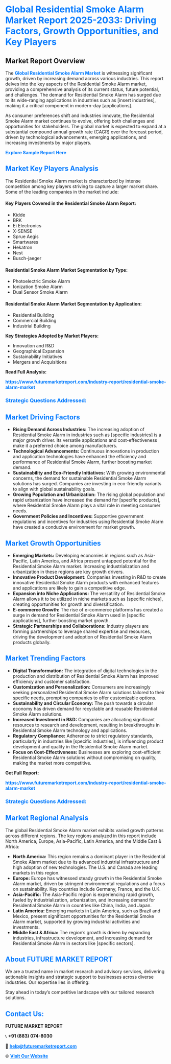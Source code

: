<h1 style="color: #007BFF;">Global Residential Smoke Alarm Market Report 2025-2033: Driving Factors, Growth Opportunities, and Key Players</h1>

<section id="overview">
<h2>Market Report Overview</h2>
<p>The <a href="https://www.futuremarketreport.com/industry-report/residential-smoke-alarm-market" style="color: #007BFF; text-decoration: none;"><strong>Global Residential Smoke Alarm Market</strong></a> is witnessing significant growth, driven by increasing demand across various industries. This report delves into the key aspects of the Residential Smoke Alarm market, providing a comprehensive analysis of its current status, future potential, and challenges. The demand for Residential Smoke Alarm has surged due to its wide-ranging applications in industries such as [insert industries], making it a critical component in modern-day [applications].</p>
<p>As consumer preferences shift and industries innovate, the Residential Smoke Alarm market continues to evolve, offering both challenges and opportunities for stakeholders. The global market is expected to expand at a substantial compound annual growth rate (CAGR) over the forecast period, driven by technological advancements, emerging applications, and increasing investments by major players.</p>
</section>

<section id="overview">
<p><a href="https://www.futuremarketreport.com/request-sample/reportId=84997" style="color: #007BFF; text-decoration: none;"><strong>Explore Sample Report Here</strong></a></p>
</section>

<section id="key-players">
<h2 style="color: #007BFF;">Market Key Players Analysis</h2>
<p>The Residential Smoke Alarm market is characterized by intense competition among key players striving to capture a larger market share. Some of the leading companies in the market include:</p>
<h4>Key Players Covered in the Residential Smoke Alarm Report:</h4>
<ul><li>Kidde</li><li>BRK</li><li>Ei Electronics</li><li>X-SENSE</li><li>Sprue Aegis</li><li>Smartwares</li><li>Hekatron</li><li>Nest</li><li>Busch-jaeger</li></ul>
<h4>Residential Smoke Alarm Market Segmentation by Type:</h4>
<ul><li>Photoelectric Smoke Alarm</li><li>Ionization Smoke Alarm</li><li>Dual Sensor Smoke Alarm</li></ul>

<h4>Residential Smoke Alarm Market Segmentation by Application:</h4>
<ul><li>Residential Building</li><li>Commercial Building</li><li>Industrial Building</li></ul>
<p><strong>Key Strategies Adopted by Market Players:</strong></p>
<ul>
<li>Innovation and R&D</li>
<li>Geographical Expansion</li>
<li>Sustainability Initiatives</li>
<li>Mergers and Acquisitions</li>
</ul>
</section>

<section>
<p><strong>Read Full Analysis: </strong></p><a href="https://www.futuremarketreport.com/industry-report/residential-smoke-alarm-market" style="color: #007BFF; text-decoration: none;"><strong>https://www.futuremarketreport.com/industry-report/residential-smoke-alarm-market</strong></a>
<h3 style="color: #007BFF;">Strategic Questions Addressed:</h3>
</section>

<section id="driving-factors">
<h2 style="color: #007BFF;">Market Driving Factors</h2>
<ul>
<li><strong>Rising Demand Across Industries:</strong> The increasing adoption of Residential Smoke Alarm in industries such as [specific industries] is a major growth driver. Its versatile applications and cost-effectiveness make it a preferred choice among manufacturers.</li>
<li><strong>Technological Advancements:</strong> Continuous innovations in production and application technologies have enhanced the efficiency and performance of Residential Smoke Alarm, further boosting market demand.</li>
<li><strong>Sustainability and Eco-Friendly Initiatives:</strong> With growing environmental concerns, the demand for sustainable Residential Smoke Alarm solutions has surged. Companies are investing in eco-friendly variants to align with global sustainability goals.</li>
<li><strong>Growing Population and Urbanization:</strong> The rising global population and rapid urbanization have increased the demand for [specific products], where Residential Smoke Alarm plays a vital role in meeting consumer needs.</li>
<li><strong>Government Policies and Incentives:</strong> Supportive government regulations and incentives for industries using Residential Smoke Alarm have created a conducive environment for market growth.</li>
</ul>
</section>

<section id="growth-opportunities">
<h2 style="color: #007BFF;">Market Growth Opportunities</h2>
<ul>
<li><strong>Emerging Markets:</strong> Developing economies in regions such as Asia-Pacific, Latin America, and Africa present untapped potential for the Residential Smoke Alarm market. Increasing industrialization and urbanization in these regions are key growth drivers.</li>
<li><strong>Innovative Product Development:</strong> Companies investing in R&D to create innovative Residential Smoke Alarm products with enhanced features and applications are likely to gain a competitive edge.</li>
<li><strong>Expansion into Niche Applications:</strong> The versatility of Residential Smoke Alarm allows it to be utilized in niche markets such as [specific niches], creating opportunities for growth and diversification.</li>
<li><strong>E-commerce Growth:</strong> The rise of e-commerce platforms has created a surge in demand for Residential Smoke Alarm used in [specific applications], further boosting market growth.</li>
<li><strong>Strategic Partnerships and Collaborations:</strong> Industry players are forming partnerships to leverage shared expertise and resources, driving the development and adoption of Residential Smoke Alarm products globally.</li>
</ul>
</section>

<section id="trending-factors">
<h2 style="color: #007BFF;">Market Trending Factors</h2>
<ul>
<li><strong>Digital Transformation:</strong> The integration of digital technologies in the production and distribution of Residential Smoke Alarm has improved efficiency and customer satisfaction.</li>
<li><strong>Customization and Personalization:</strong> Consumers are increasingly seeking personalized Residential Smoke Alarm solutions tailored to their specific needs, prompting companies to offer customizable options.</li>
<li><strong>Sustainability and Circular Economy:</strong> The push towards a circular economy has driven demand for recyclable and reusable Residential Smoke Alarm solutions.</li>
<li><strong>Increased Investment in R&D:</strong> Companies are allocating significant resources to research and development, resulting in breakthroughs in Residential Smoke Alarm technology and applications.</li>
<li><strong>Regulatory Compliance:</strong> Adherence to strict regulatory standards, particularly in industries like [specific industries], is influencing product development and quality in the Residential Smoke Alarm market.</li>
<li><strong>Focus on Cost-Effectiveness:</strong> Businesses are exploring cost-efficient Residential Smoke Alarm solutions without compromising on quality, making the market more competitive.</li>
</ul>
</section>

<section>
<p><strong>Get Full Report: </strong></p><a href="https://www.futuremarketreport.com/industry-report/residential-smoke-alarm-market" style="color: #007BFF; text-decoration: none;"><strong>https://www.futuremarketreport.com/industry-report/residential-smoke-alarm-market</strong></a>
<h3 style="color: #007BFF;">Strategic Questions Addressed:</h3>
</section>


<section id="regional-analysis">
<h2 style="color: #007BFF;">Market Regional Analysis</h2>
<p>The global Residential Smoke Alarm market exhibits varied growth patterns across different regions. The key regions analyzed in this report include North America, Europe, Asia-Pacific, Latin America, and the Middle East & Africa:</p>
<ul>
<li><strong>North America:</strong> This region remains a dominant player in the Residential Smoke Alarm market due to its advanced industrial infrastructure and high adoption of new technologies. The U.S. and Canada are leading markets in this region.</li>
<li><strong>Europe:</strong> Europe has witnessed steady growth in the Residential Smoke Alarm market, driven by stringent environmental regulations and a focus on sustainability. Key countries include Germany, France, and the U.K.</li>
<li><strong>Asia-Pacific:</strong> The Asia-Pacific region is experiencing rapid growth, fueled by industrialization, urbanization, and increasing demand for Residential Smoke Alarm in countries like China, India, and Japan.</li>
<li><strong>Latin America:</strong> Emerging markets in Latin America, such as Brazil and Mexico, present significant opportunities for the Residential Smoke Alarm market, supported by growing industrial activities and investments.</li>
<li><strong>Middle East & Africa:</strong> The region’s growth is driven by expanding industries, infrastructure development, and increasing demand for Residential Smoke Alarm in sectors like [specific sectors].</li>
</ul>
</section>

<footer>
<h2 style="color: #007BFF;">About FUTURE MARKET REPORT</h2>
<p>We are a trusted name in market research and advisory services, delivering actionable insights and strategic support to businesses across diverse industries. Our expertise lies in offering:</p>

<p>Stay ahead in today’s competitive landscape with our tailored research solutions.</p>

<h2 style="color: #007BFF;">Contact Us:</h2>
<p><strong>FUTURE MARKET REPORT</strong></p>
<p>📞 <strong>+91 (883) 074-8030</strong></p>
<p>📧 <strong><a href="mailto:help@futuremarketreport.com" style="color: #007BFF;">help@futuremarketreport.com</a></strong></p>
<p>🌐 <strong><a href="https://www.futuremarketreport.com/" style="color: #007BFF;">Visit Our Website</a></strong></p>
</footer>
